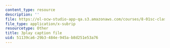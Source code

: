 ```yaml
---
content_type: resource
description: ''
file: https://ol-ocw-studio-app-qa.s3.amazonaws.com/courses/8-01sc-classical-mechanics-fall-2016/51139ca629b3484e945ab8d251e53a76_ZBlHexE8m6A.srt
file_type: application/x-subrip
resourcetype: Other
title: 3play caption file
uid: 51139ca6-29b3-484e-945a-b8d251e53a76
---
```

